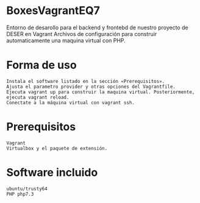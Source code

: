 # BoxesVagrantEQ7
Entorno de desarollo para el backend y frontebd de nuestro proyecto de DESER en Vagrant
Archivos de configuración para construir automaticamente una maquina virtual con PHP.

# Forma de uso
    Instala el software listado en la sección «Prerequisitos».
    Ajusta el parametro provider y otras opciones del Vagrantfile.
    Ejecuta vagrant up para construir la maquina virtual. Posteriormente, ejecuta vagrant reload.
    Conectate a la máquina virtual con vagrant ssh. 

# Prerequisitos
    Vagrant
    Virtualbox y el paquete de extensión.

# Software incluido
    ubuntu/trusty64
    PHP php7.3

